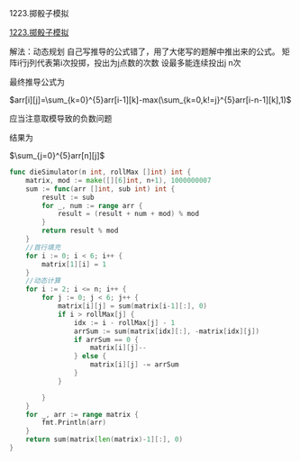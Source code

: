 1223.掷骰子模拟

[1223.掷骰子模拟](https://leetcode.cn/problems/dice-roll-simulation/)

解法：动态规划
自己写推导的公式错了，用了大佬写的题解中推出来的公式。
矩阵i行j列代表第i次投掷，投出为j点数的次数
设最多能连续投出j n次

最终推导公式为

$arr[i][j]=\sum_{k=0}^{5}arr[i-1][k]-max(\sum_{k=0,k!=j}^{5}arr[i-n-1][k],1)$



应当注意取模导致的负数问题

结果为

$\sum_{j=0}^{5}arr[n][j]$



```go
func dieSimulator(n int, rollMax []int) int {
	matrix, mod := make([][6]int, n+1), 1000000007
	sum := func(arr []int, sub int) int {
		result := sub
		for _, num := range arr {
			result = (result + num + mod) % mod
		}
		return result % mod
	}
	//首行填充
	for i := 0; i < 6; i++ {
		matrix[1][i] = 1
	}
	//动态计算
	for i := 2; i <= n; i++ {
		for j := 0; j < 6; j++ {
			matrix[i][j] = sum(matrix[i-1][:], 0)
			if i > rollMax[j] {
				idx := i - rollMax[j] - 1
				arrSum := sum(matrix[idx][:], -matrix[idx][j])
				if arrSum == 0 {
					matrix[i][j]--
				} else {
					matrix[i][j] -= arrSum
				}
			}

		}
	}
	for _, arr := range matrix {
		fmt.Println(arr)
	}
	return sum(matrix[len(matrix)-1][:], 0)
}
```


















